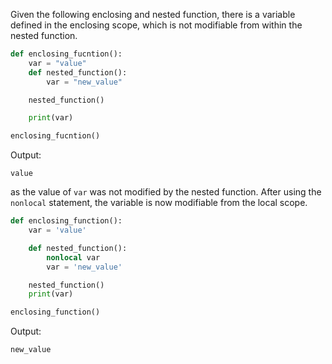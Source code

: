 Given the following enclosing and nested function, there is a variable defined in the enclosing scope, which is not modifiable from within the nested function.
```Python
def enclosing_fucntion():
	var = "value"
	def nested_function():
		var = "new_value"

	nested_function()

	print(var)

enclosing_fucntion()
```

Output:
```
value
```

as the value of `var` was not modified by the nested function. After using the `nonlocal` statement, the variable is now modifiable from the local scope.

```Python
def enclosing_function():
	var = 'value'

	def nested_function():
		nonlocal var
		var = 'new_value'

	nested_function()
	print(var)

enclosing_function()
```

Output:
```
new_value
```